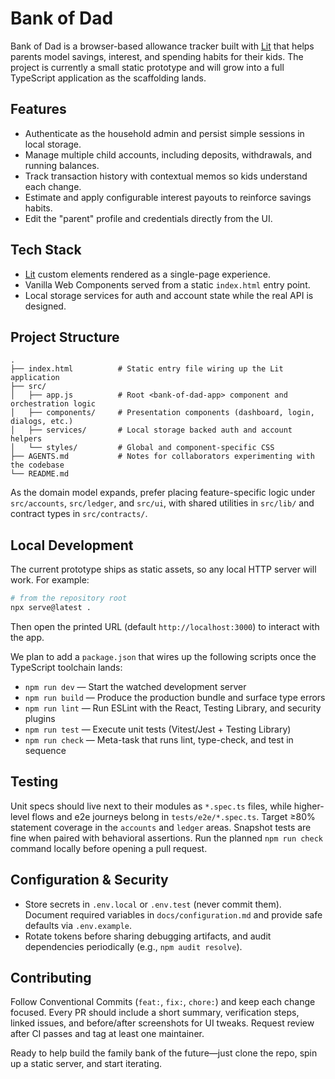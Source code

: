 # Bank of Dad

Bank of Dad is a browser-based allowance tracker built with [Lit](https://lit.dev/) that helps parents model savings, interest, and spending habits for their kids. The project is currently a small static prototype and will grow into a full TypeScript application as the scaffolding lands.

## Features
- Authenticate as the household admin and persist simple sessions in local storage.
- Manage multiple child accounts, including deposits, withdrawals, and running balances.
- Track transaction history with contextual memos so kids understand each change.
- Estimate and apply configurable interest payouts to reinforce savings habits.
- Edit the "parent" profile and credentials directly from the UI.

## Tech Stack
- [Lit](https://lit.dev/) custom elements rendered as a single-page experience.
- Vanilla Web Components served from a static `index.html` entry point.
- Local storage services for auth and account state while the real API is designed.

## Project Structure
```
.
├── index.html          # Static entry file wiring up the Lit application
├── src/
│   ├── app.js          # Root <bank-of-dad-app> component and orchestration logic
│   ├── components/     # Presentation components (dashboard, login, dialogs, etc.)
│   ├── services/       # Local storage backed auth and account helpers
│   └── styles/         # Global and component-specific CSS
├── AGENTS.md           # Notes for collaborators experimenting with the codebase
└── README.md
```
As the domain model expands, prefer placing feature-specific logic under `src/accounts`, `src/ledger`, and `src/ui`, with shared utilities in `src/lib/` and contract types in `src/contracts/`.

## Local Development
The current prototype ships as static assets, so any local HTTP server will work. For example:

```bash
# from the repository root
npx serve@latest .
```

Then open the printed URL (default `http://localhost:3000`) to interact with the app.

We plan to add a `package.json` that wires up the following scripts once the TypeScript toolchain lands:
- `npm run dev` — Start the watched development server
- `npm run build` — Produce the production bundle and surface type errors
- `npm run lint` — Run ESLint with the React, Testing Library, and security plugins
- `npm run test` — Execute unit tests (Vitest/Jest + Testing Library)
- `npm run check` — Meta-task that runs lint, type-check, and test in sequence

## Testing
Unit specs should live next to their modules as `*.spec.ts` files, while higher-level flows and e2e journeys belong in `tests/e2e/*.spec.ts`. Target ≥80% statement coverage in the `accounts` and `ledger` areas. Snapshot tests are fine when paired with behavioral assertions. Run the planned `npm run check` command locally before opening a pull request.

## Configuration & Security
- Store secrets in `.env.local` or `.env.test` (never commit them). Document required variables in `docs/configuration.md` and provide safe defaults via `.env.example`.
- Rotate tokens before sharing debugging artifacts, and audit dependencies periodically (e.g., `npm audit resolve`).

## Contributing
Follow Conventional Commits (`feat:`, `fix:`, `chore:`) and keep each change focused. Every PR should include a short summary, verification steps, linked issues, and before/after screenshots for UI tweaks. Request review after CI passes and tag at least one maintainer.

Ready to help build the family bank of the future—just clone the repo, spin up a static server, and start iterating.
